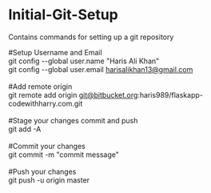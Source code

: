# Initial-Git-Setup <br />
Contains commands for setting up a git repository <br />

#Setup Username and Email <br />
git config --global user.name "Haris Ali Khan" <br />
git config --global user.email harisalikhan13@gmail.com <br />
 <br />
#Add remote origin <br />
git remote add origin git@bitbucket.org:haris989/flaskapp-codewithharry.com.git <br />
 <br />
#Stage your changes commit and push <br />
git add -A <br />
 <br />
#Commit your changes <br />
git commit -m "commit message" <br />
 <br />
#Push your changes <br />
git push -u origin master <br />
